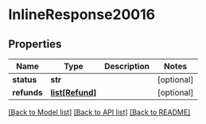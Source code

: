 # InlineResponse20016

## Properties
Name | Type | Description | Notes
------------ | ------------- | ------------- | -------------
**status** | **str** |  | [optional] 
**refunds** | [**list[Refund]**](Refund.md) |  | [optional] 

[[Back to Model list]](../README.md#documentation-for-models) [[Back to API list]](../README.md#documentation-for-api-endpoints) [[Back to README]](../README.md)


